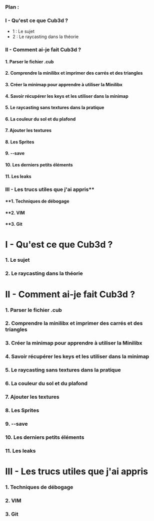 ### Plan :
### I - Qu'est ce que Cub3d ?
  - 1 : Le sujet
  - 2 : Le raycasting dans la théorie
### II - Comment ai-je fait Cub3d ?
#### 1. Parser le fichier .cub
#### 2. Comprendre la minilibx et imprimer des carrés et des triangles
#### 3. Créer la minimap pour apprendre à utiliser la Minilibx
#### 4. Savoir récupérer les keys et les utiliser dans la minimap
#### 5. Le raycasting sans textures dans la pratique
#### 6. La couleur du sol et du plafond
#### 7. Ajouter les textures
#### 8. Les Sprites
#### 9. --save
#### 10. Les derniers petits éléments
#### 11. Les leaks
### III - Les trucs utiles que j'ai appris**
#### **1. Techniques de débogage
#### **2. VIM
#### **3. Git

# I - Qu'est ce que Cub3d ?
### 1. Le sujet
### 2. Le raycasting dans la théorie

# II - Comment ai-je fait Cub3d ?
### 1. Parser le fichier .cub
### 2. Comprendre la minilibx et imprimer des carrés et des triangles
### 3. Créer la minimap pour apprendre à utiliser la Minilibx
### 4. Savoir récupérer les keys et les utiliser dans la minimap
### 5. Le raycasting sans textures dans la pratique
### 6. La couleur du sol et du plafond
### 7. Ajouter les textures
### 8. Les Sprites
### 9. --save
### 10. Les derniers petits éléments
### 11. Les leaks

# III - Les trucs utiles que j'ai appris
### 1. Techniques de débogage
### 2. VIM
### 3. Git
